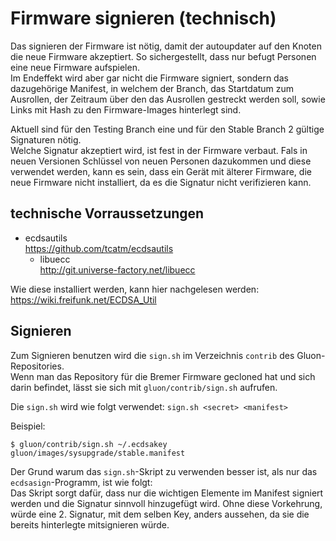 # Firmware signieren (technisch)
Das signieren der Firmware ist nötig, damit der autoupdater auf den Knoten die neue Firmware akzeptiert. So sichergestellt, dass nur befugt Personen eine neue Firmware aufspielen.  
Im Endeffekt wird aber gar nicht die Firmware signiert, sondern das dazugehörige Manifest, in welchem der Branch, das Startdatum zum Ausrollen, der Zeitraum über den das Ausrollen gestreckt werden soll, sowie Links mit Hash zu den Firmware-Images hinterlegt sind.

Aktuell sind für den Testing Branch eine und für den Stable Branch 2 gültige Signaturen nötig.  
Welche Signatur akzeptiert wird, ist fest in der Firmware verbaut. Fals in neuen Versionen Schlüssel von neuen Personen dazukommen und diese verwendet werden, kann es sein, dass ein Gerät mit älterer Firmware, die neue Firmware nicht installiert, da es die Signatur nicht verifizieren kann.

## technische Vorraussetzungen
* ecdsautils  
  https://github.com/tcatm/ecdsautils
  * libuecc  
    http://git.universe-factory.net/libuecc

Wie diese installiert werden, kann hier nachgelesen werden: https://wiki.freifunk.net/ECDSA_Util

## Signieren
Zum Signieren benutzen wird die `sign.sh` im Verzeichnis `contrib` des Gluon-Repositories.  
Wenn man das Repository für die Bremer Firmware gecloned hat und sich darin befindet, lässt sie sich mit `gluon/contrib/sign.sh` aufrufen.

Die `sign.sh` wird wie folgt verwendet: `sign.sh <secret> <manifest>`

Beispiel:
```
$ gluon/contrib/sign.sh ~/.ecdsakey gluon/images/sysupgrade/stable.manifest
```
Der Grund warum das `sign.sh`-Skript zu verwenden besser ist, als nur das `ecdsasign`-Programm, ist wie folgt:  
Das Skript sorgt dafür, dass nur die wichtigen Elemente im Manifest signiert werden und die Signatur sinnvoll hinzugefügt wird. Ohne diese Vorkehrung, würde eine 2. Signatur, mit dem selben Key, anders aussehen, da sie die bereits hinterlegte mitsignieren würde.